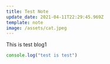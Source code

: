 ```yaml
---
title: Test Note
update_date: 2021-04-11T22:29:45.969Z
template: note
image: /assets/cat.jpeg
---
```

This is test blog1

```javascript
console.log("test is test")
```